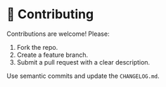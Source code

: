 # 🤝 Contributing

Contributions are welcome! Please:

1. Fork the repo.
2. Create a feature branch.
3. Submit a pull request with a clear description.

Use semantic commits and update the `CHANGELOG.md`.

